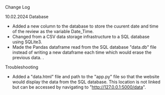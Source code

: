 Change Log 

10.02.2024
Database
- Added a new column to the database to store the cuurent date and time of the review as the variable Date_Time. 
- Changed from a CSV data storage infrastructure to a SQL database using SQLite3. 
- Made the Pandas dataframe read from the SQL database "data.db" file instead of writing a new dataframe each time which would erase the previous data. . 

Troubleshooting
- Added a "data.html" file and path to the "app.py" file so that the website would display the data from the SQL database. This location is not linked but can be accessed by navigating to "http://127.0.0.1:5000/data". 